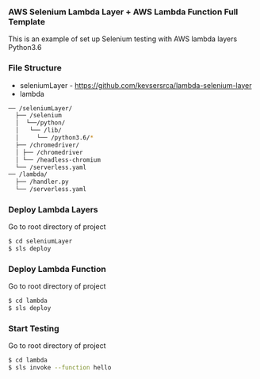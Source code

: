### AWS Selenium Lambda Layer + AWS Lambda Function Full Template

This is an example of set up Selenium testing with AWS lambda layers Python3.6

### File Structure

- seleniumLayer -  https://github.com/kevsersrca/lambda-selenium-layer
- lambda

```bash
── /seleniumLayer/
  ├── /selenium
  │  └──/python/
  │   └── /lib/
  │     └── /python3.6/*
  ├── /chromedriver/
  │ ├── /chromedriver
  │ └── /headless-chromium
  └── /serverless.yaml
── /lambda/
  ├── /handler.py
  └── /serverless.yaml
```


### Deploy Lambda Layers
Go to root directory of project
```bash
$ cd seleniumLayer
$ sls deploy
```

### Deploy Lambda Function
Go to root directory of project
```bash
$ cd lambda
$ sls deploy
```

### Start Testing
Go to root directory of project
```bash
$ cd lambda
$ sls invoke --function hello
```
